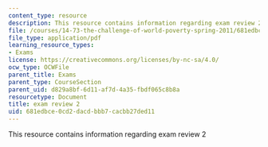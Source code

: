 ```yaml
---
content_type: resource
description: This resource contains information regarding exam review 2
file: /courses/14-73-the-challenge-of-world-poverty-spring-2011/681edbce0cd2dacdbbb7cacbb27ded11_MIT14_73S11_review_2.pdf
file_type: application/pdf
learning_resource_types:
- Exams
license: https://creativecommons.org/licenses/by-nc-sa/4.0/
ocw_type: OCWFile
parent_title: Exams
parent_type: CourseSection
parent_uid: d829a8bf-6d11-af7d-4a35-fbdf065c8b8a
resourcetype: Document
title: exam review 2
uid: 681edbce-0cd2-dacd-bbb7-cacbb27ded11
---
```

This resource contains information regarding exam review 2